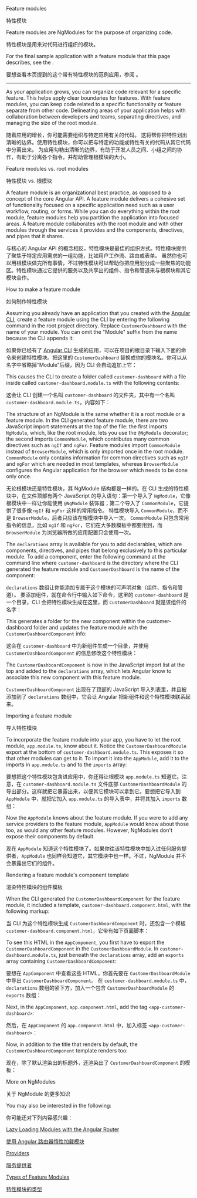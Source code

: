 Feature modules

特性模块

Feature modules are NgModules for the purpose of organizing code.

特性模块是用来对代码进行组织的模块。

For the final sample application with a feature module that this page describes, see the <live-example></live-example>.

要想查看本页提到的这个带有特性模块的范例应用，参阅 <live-example></live-example>。

<hr>



As your application grows, you can organize code relevant for a specific feature.
This helps apply clear boundaries for features.
With feature modules, you can keep code related to a specific functionality or feature separate from other code.
Delineating areas of your application helps with collaboration between developers and teams, separating directives, and managing the size of the root module.

随着应用的增长，你可能需要组织与特定应用有关的代码。
这将帮你把特性划出清晰的边界。使用特性模块，你可以把与特定的功能或特性有关的代码从其它代码中分离出来。
为应用勾勒出清晰的边界，有助于开发人员之间、小组之间的协作，有助于分离各个指令，并帮助管理根模块的大小。

Feature modules vs. root modules

特性模块 vs. 根模块

A feature module is an organizational best practice, as opposed to a concept of the core Angular API.
A feature module delivers a cohesive set of functionality focused on a specific application need such as a user workflow, routing, or forms.
While you can do everything within the root module, feature modules help you partition the application into focused areas.
A feature module collaborates with the root module and with other modules through the services it provides and the components, directives, and pipes that it shares.

与核心的 Angular API 的概念相反，特性模块是最佳的组织方式。特性模块提供了聚焦于特定应用需求的一组功能，比如用户工作流、路由或表单。
虽然你也可以用根模块做完所有事情，不过特性模块可以帮助你把应用划分成一些聚焦的功能区。特性模块通过它提供的服务以及共享出的组件、指令和管道来与根模块和其它模块合作。

How to make a feature module

如何制作特性模块

Assuming you already have an application that you created with the [Angular CLI](cli), create a feature module using the CLI by entering the following command in the root project directory.
Replace `CustomerDashboard` with the name of your module.
You can omit the "Module" suffix from the name because the CLI appends it:

如果你已经有了 [Angular CLI](cli) 生成的应用，可以在项目的根目录下输入下面的命令来创建特性模块。把这里的 `CustomerDashboard` 替换成你的模块名。你可以从名字中省略掉“Module”后缀，因为 CLI 会自动追加上它：

This causes the CLI to create a folder called `customer-dashboard` with a file inside called `customer-dashboard.module.ts` with the following contents:

这会让 CLI 创建一个名叫 `customer-dashboard` 的文件夹，其中有一个名叫 `customer-dashboard.module.ts`，内容如下：

The structure of an NgModule is the same whether it is a root module or a feature module.
In the CLI generated feature module, there are two JavaScript import statements at the top of the file: the first imports `NgModule`, which, like the root module, lets you use the `@NgModule` decorator; the second imports `CommonModule`, which contributes many common directives such as `ngIf` and `ngFor`.
Feature modules import `CommonModule` instead of `BrowserModule`, which is only imported once in the root module.
`CommonModule` only contains information for common directives such as `ngIf` and `ngFor` which are needed in most templates, whereas `BrowserModule` configures the Angular application for the browser which needs to be done only once.

无论根模块还是特性模块，其 NgModule 结构都是一样的。在 CLI 生成的特性模块中，在文件顶部有两个 JavaScript 的导入语句：第一个导入了 `NgModule`，它像根模块中一样让你能使用 `@NgModule` 装饰器；第二个导入了 `CommonModule`，它提供了很多像 `ngIf` 和 `ngFor` 这样的常用指令。
特性模块导入 `CommonModule`，而不是 `BrowserModule`，后者只应该在根模块中导入一次。
`CommonModule` 只包含常用指令的信息，比如 `ngIf` 和 `ngFor`，它们在大多数模板中都要用到，而 `BrowserModule` 为浏览器所做的应用配置只会使用一次。

The `declarations` array is available for you to add declarables, which are components, directives, and pipes that belong exclusively to this particular module.
To add a component, enter the following command at the command line where `customer-dashboard` is the directory where the CLI generated the feature module and `CustomerDashboard` is the name of the component:

`declarations` 数组让你能添加专属于这个模块的可声明对象（组件、指令和管道）。
要添加组件，就在命令行中输入如下命令，这里的 `customer-dashboard` 是一个目录，CLI 会把特性模块生成在这里，而 `CustomerDashboard` 就是该组件的名字：

This generates a folder for the new component within the customer-dashboard folder and updates the feature module with the `CustomerDashboardComponent` info:

这会在 `customer-dashboard` 中为新组件生成一个目录，并使用 `CustomerDashboardComponent` 的信息修改这个特性模块：

The `CustomerDashboardComponent` is now in the JavaScript import list at the top and added to the `declarations` array, which lets Angular know to associate this new component with this feature module.

`CustomerDashboardComponent` 出现在了顶部的 JavaScript 导入列表里，并且被添加到了 `declarations` 数组中，它会让 Angular 把新组件和这个特性模块联系起来。

Importing a feature module

导入特性模块

To incorporate the feature module into your app, you have to let the root module, `app.module.ts`, know about it.
Notice the `CustomerDashboardModule` export at the bottom of `customer-dashboard.module.ts`.
This exposes it so that other modules can get to it.
To import it into the `AppModule`, add it to the imports in `app.module.ts` and to the `imports` array:

要想把这个特性模块包含进应用中，你还得让根模块 `app.module.ts` 知道它。注意，在 `customer-dashboard.module.ts` 文件底部 `CustomerDashboardModule` 的导出部分。这样就把它暴露出来，以便其它模块可以拿到它。要想把它导入到 `AppModule` 中，就把它加入 `app.module.ts` 的导入表中，并将其加入 `imports` 数组：

Now the `AppModule` knows about the feature module.
If you were to add any service providers to the feature module, `AppModule` would know about those too, as would any other feature modules.
However, NgModules don't expose their components by default.

现在 `AppModule` 知道这个特性模块了。如果你往该特性模块中加入过任何服务提供者，`AppModule` 也同样会知道它，其它模块中也一样。不过，NgModule 并不会暴露出它们的组件。

Rendering a feature module's component template

渲染特性模块的组件模板

When the CLI generated the `CustomerDashboardComponent` for the feature module, it included a template, `customer-dashboard.component.html`, with the following markup:

当 CLI 为这个特性模块生成 `CustomerDashboardComponent` 时，还包含一个模板 `customer-dashboard.component.html`，它带有如下页面脚本：

To see this HTML in the `AppComponent`, you first have to export the `CustomerDashboardComponent` in the `CustomerDashboardModule`.
In `customer-dashboard.module.ts`, just beneath the `declarations` array, add an `exports` array containing `CustomerDashboardComponent`:

要想在 `AppComponent` 中查看这些 HTML，你首先要在 `CustomerDashboardModule` 中导出 `CustomerDashboardComponent`。
在 `customer-dashboard.module.ts` 中，`declarations` 数组的紧下方，加入一个包含 `CustomerDashboardModule` 的 `exports` 数组：

Next, in the `AppComponent`, `app.component.html`, add the tag `<app-customer-dashboard>`:

然后，在 `AppComponent` 的 `app.component.html` 中，加入标签 `<app-customer-dashboard>`：

Now, in addition to the title that renders by default, the `CustomerDashboardComponent` template renders too:

现在，除了默认渲染出的标题外，还渲染出了 `CustomerDashboardComponent` 的模板：

More on NgModules

关于 NgModule 的更多知识

You may also be interested in the following:

你可能还对下列内容感兴趣：

[Lazy Loading Modules with the Angular Router](guide/lazy-loading-ngmodules)

[使用 Angular 路由器惰性加载模块](guide/lazy-loading-ngmodules)

[Providers](guide/providers)

[服务提供者](guide/providers)

[Types of Feature Modules](guide/module-types)

[特性模块的类型](guide/module-types)